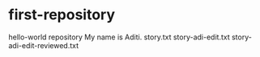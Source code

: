 # first-repository
hello-world repository
My name is Aditi. 
story.txt
story-adi-edit.txt
story-adi-edit-reviewed.txt
